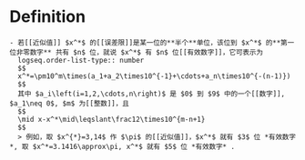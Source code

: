 # Definition
	- 若[[近似值]] $x^*$ 的[[误差限]]是某一位的**半个**单位，该位到 $x^*$ 的**第一位非零数字** 共有 $n$ 位，就说 $x^*$ 有 $n$ 位[[有效数字]]，它可表示为
	  logseq.order-list-type:: number
	  $$
	  x^*=\pm10^m\times(a_1+a_2\times10^{-1}+\cdots+a_n\times10^{-(n-1)})
	  $$
	  其中 $a_i\left(i=1,2,\cdots,n\right)$ 是 $0$ 到 $9$ 中的一个[[数字]], $a_1\neq 0$, $m$ 为[[整数]]，且
	  $$
	  \mid x-x^*\mid\leqslant\frac12\times10^{m-n+1}
	  $$
	  > 例如，取 $x^{*}=3,14$ 作 $\pi$ 的[[近似值]]，$x^*$ 就有 $3$ 位 *有效数字*, 取 $x^*=3.1416\approx\pi, x^*$ 就有 $5$ 位 *有效数字* .